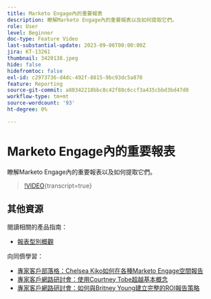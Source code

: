 ```yaml
---
title: Marketo Engage內的重要報表
description: 瞭解Marketo Engage內的重要報表以及如何提取它們。
role: User
level: Beginner
doc-type: Feature Video
last-substantial-update: 2023-09-06T00:00:00Z
jira: KT-13261
thumbnail: 3420138.jpeg
hide: false
hidefromtoc: false
exl-id: c2973736-d4dc-492f-8815-9bc93dc5a870
feature: Reporting
source-git-commit: a80342218bbc8c42f88c6ccf3a435cbbd3bd47d0
workflow-type: tm+mt
source-wordcount: '93'
ht-degree: 0%

---
```


# Marketo Engage內的重要報表

瞭解Marketo Engage內的重要報表以及如何提取它們。

>[!VIDEO](https://video.tv.adobe.com/v/3420138/?learn=on){transcript=true}

## 其他資源

閱讀相關的產品指南：

* [報表型別概觀](https://experienceleague.adobe.com/docs/marketo/using/product-docs/reporting/basic-reporting/report-types/report-type-overview.html?lang=zh-Hant)

向同儕學習：

* [專家客戶部落格：Chelsea Kiko如何在各種Marketo Engage空間報告](https://nation.marketo.com/t5/product-blogs/how-marketo-champion-chelsea-kiko-reports-in-various-marketo/ba-p/242627)
* [專家客戶網路研討會：使用Courtney Tobe超越基本概念](https://nation.marketo.com/t5/product-blogs/on-demand-webinar-beyond-the-basics-marketo-reporting/ba-p/302116)
* [專家客戶網路研討會：如何與Britney Young建立完整的ROI報告策略](https://nation.marketo.com/t5/product-blogs/on-demand-webinar-rounding-out-your-reporting-how-to-build-a/ba-p/319082)
